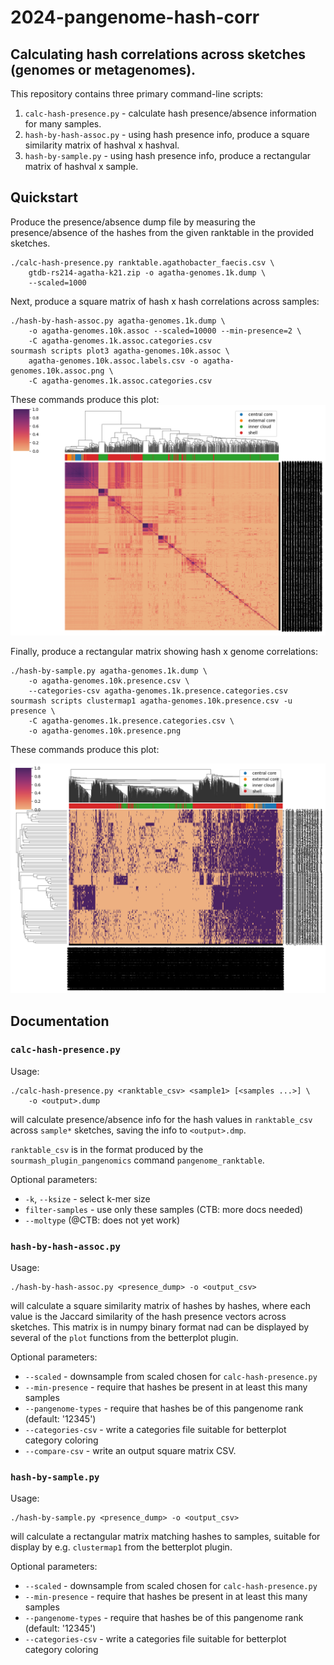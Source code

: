 # 2024-pangenome-hash-corr

## Calculating hash correlations across sketches (genomes or metagenomes).

This repository contains three primary command-line scripts:

1. `calc-hash-presence.py` - calculate hash presence/absence information for many samples.
2. `hash-by-hash-assoc.py` - using hash presence info, produce a square similarity matrix of hashval x hashval.
3. `hash-by-sample.py` - using hash presence info, produce a rectangular matrix of hashval x sample.

## Quickstart

Produce the presence/absence dump file by measuring the
presence/absence of the hashes from the given ranktable in the
provided sketches.

```
./calc-hash-presence.py ranktable.agathobacter_faecis.csv \
    gtdb-rs214-agatha-k21.zip -o agatha-genomes.1k.dump \
    --scaled=1000
```

Next, produce a square matrix of hash x hash correlations across samples:
```
./hash-by-hash-assoc.py agatha-genomes.1k.dump \
    -o agatha-genomes.10k.assoc --scaled=10000 --min-presence=2 \
    -C agatha-genomes.1k.assoc.categories.csv
sourmash scripts plot3 agatha-genomes.10k.assoc \
    agatha-genomes.10k.assoc.labels.csv -o agatha-genomes.10k.assoc.png \
    -C agatha-genomes.1k.assoc.categories.csv
```

These commands produce this plot:
![](example_output/agatha-genomes.10k.assoc.png)


Finally, produce a rectangular matrix showing hash x genome correlations:
```
./hash-by-sample.py agatha-genomes.1k.dump \
    -o agatha-genomes.10k.presence.csv \
    --categories-csv agatha-genomes.1k.presence.categories.csv
sourmash scripts clustermap1 agatha-genomes.10k.presence.csv -u presence \
    -C agatha-genomes.1k.presence.categories.csv \
    -o agatha-genomes.10k.presence.png
```

These commands produce this plot:

![](example_output/agatha-genomes.10k.presence.png)

## Documentation

### `calc-hash-presence.py`

Usage: 
```
./calc-hash-presence.py <ranktable_csv> <sample1> [<samples ...>] \
    -o <output>.dump
```
will calculate presence/absence info for the hash values in
`ranktable_csv` across `sample*` sketches, saving the info to
`<output>.dmp`.

`ranktable_csv` is in the format produced by the
`sourmash_plugin_pangenomics` command `pangenome_ranktable`.

Optional parameters:

* `-k`, `--ksize` - select k-mer size
* `filter-samples` - use only these samples (CTB: more docs needed)
* `--moltype` (@CTB: does not yet work)

### `hash-by-hash-assoc.py`

Usage: 
```
./hash-by-hash-assoc.py <presence_dump> -o <output_csv>
```
will calculate a square similarity matrix of hashes by hashes, where
each value is the Jaccard similarity of the hash presence vectors
across sketches. This matrix is in numpy binary format nad can be
displayed by several of the `plot` functions from the betterplot
plugin.


Optional parameters:

* `--scaled` - downsample from scaled chosen for `calc-hash-presence.py`
* `--min-presence` - require that hashes be present in at least this many samples
* `--pangenome-types` - require that hashes be of this pangenome rank (default: '12345')
* `--categories-csv` - write a categories file suitable for betterplot category coloring
* `--compare-csv` - write an output square matrix CSV.

### `hash-by-sample.py`

Usage: 
```
./hash-by-sample.py <presence_dump> -o <output_csv> 
```
will calculate a rectangular matrix matching hashes to samples,
suitable for display by e.g.  `clustermap1` from the betterplot
plugin.

Optional parameters:

* `--scaled` - downsample from scaled chosen for `calc-hash-presence.py`
* `--min-presence` - require that hashes be present in at least this many samples
* `--pangenome-types` - require that hashes be of this pangenome rank (default: '12345')
* `--categories-csv` - write a categories file suitable for betterplot category coloring
